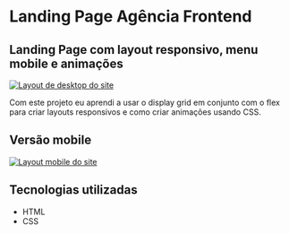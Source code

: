 # Landing Page Agência Frontend

## Landing Page com layout responsivo, menu mobile e animações 

[<img src="src/images/desktop.gif" alt="Layout de desktop do site">](https://kellysondias.github.io/agencia-frontend/)

Com este projeto eu aprendi a usar o display grid em conjunto com o flex para criar layouts responsivos e como criar animações usando CSS.

## Versão mobile

[<img src="src/images/mobile.gif" alt="Layout mobile do site">](https://kellysondias.github.io/agencia-frontend/)

## Tecnologias utilizadas

- HTML
- CSS
